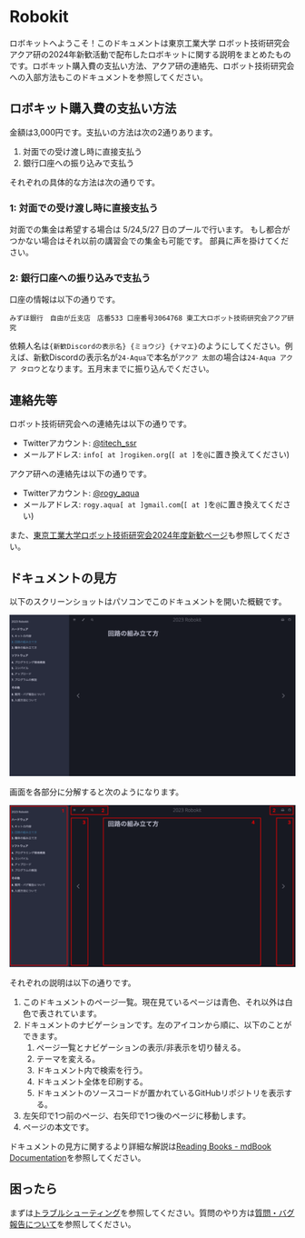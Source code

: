 # Robokit

ロボキットへようこそ！このドキュメントは東京工業大学 ロボット技術研究会 アクア研の2024年新歓活動で配布したロボキットに関する説明をまとめたものです。ロボキット購入費の支払い方法、アクア研の連絡先、ロボット技術研究会への入部方法もこのドキュメントを参照してください。

## ロボキット購入費の支払い方法

金額は3,000円です。支払いの方法は次の2通りあります。

1. 対面での受け渡し時に直接支払う
2. 銀行口座への振り込みで支払う

それぞれの具体的な方法は次の通りです。

### 1: 対面での受け渡し時に直接支払う

対面での集金は希望する場合は 5/24,5/27 日のプールで行います。
もし都合がつかない場合はそれ以前の講習会での集金も可能です。
部員に声を掛けてください。

### 2: 銀行口座への振り込みで支払う

口座の情報は以下の通りです。

```
みずほ銀行　自由が丘支店　店番533 口座番号3064768 東工大ロボット技術研究会アクア研究
```

依頼人名は`{新歓Discordの表示名} {ミョウジ} {ナマエ}`のようにしてください。例えば、新歓Discordの表示名が`24-Aqua`で本名が`アクア 太郎`の場合は`24-Aqua アクア タロウ`となります。五月末までに振り込んでください。

## 連絡先等

ロボット技術研究会への連絡先は以下の通りです。

- Twitterアカウント: [@titech_ssr](https://twitter.com/titech_ssr)
- メールアドレス: `info[ at ]rogiken.org`(`[ at ]`を`@`に置き換えてください)

アクア研への連絡先は以下の通りです。

- Twitterアカウント: [@rogy_aqua](https://twitter.com/rogy_aqua)
- メールアドレス: `rogy.aqua[ at ]gmail.com`(`[ at ]`を`@`に置き換えてください)

また、[東京工業大学ロボット技術研究会2024年度新歓ページ](https://www.rogiken.org/shinkan/2024/)も参照してください。

## ドキュメントの見方

以下のスクリーンショットはパソコンでこのドキュメントを開いた概観です。

![mdbook-page-overview](./assets/mdbook-page-overview.png)

画面を各部分に分解すると次のようになります。

![mdbook-page-overview-descr](./assets/mdbook-page-overview-descr.png)

それぞれの説明は以下の通りです。

1. このドキュメントのページ一覧。現在見ているページは青色、それ以外は白色で表されています。
2. ドキュメントのナビゲーションです。左のアイコンから順に、以下のことができます。
    1. ページ一覧とナビゲーションの表示/非表示を切り替える。
    2. テーマを変える。
    3. ドキュメント内で検索を行う。
    4. ドキュメント全体を印刷する。
    5. ドキュメントのソースコードが置かれているGitHubリポジトリを表示する。
3. 左矢印で1つ前のページ、右矢印で1つ後のページに移動します。
4. ページの本文です。

ドキュメントの見方に関するより詳細な解説は[Reading Books - mdBook Documentation](https://rust-lang.github.io/mdBook/guide/reading.html)を参照してください。

## 困ったら

まずは[トラブルシューティング](./11-troubleshooting.md)を参照してください。質問のやり方は[質問・バグ報告について](./09-contributing.md)を参照してください。
